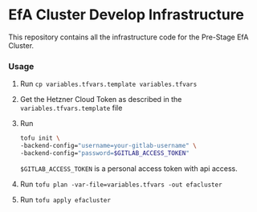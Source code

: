 # EfA Cluster Develop Infrastructure

This repository contains all the infrastructure code for the Pre-Stage EfA Cluster.

### Usage

1. Run `cp variables.tfvars.template variables.tfvars`

2. Get the Hetzner Cloud Token as described in the `variables.tfvars.template` file

3. Run 
    ```bash
    tofu init \
    -backend-config="username=your-gitlab-username" \
    -backend-config="password=$GITLAB_ACCESS_TOKEN"
    ```
    `$GITLAB_ACCESS_TOKEN` is a personal access token with api access.

4. Run `tofu plan -var-file=variables.tfvars -out efacluster`

5. Run `tofu apply efacluster`
